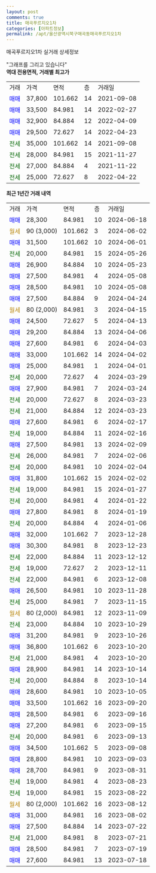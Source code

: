 ```yaml
---
layout: post
comments: true
title: 매곡푸르지오1차
categories: [아파트정보]
permalink: /apt/울산광역시북구매곡동매곡푸르지오1차
---
```


매곡푸르지오1차 실거래 상세정보

<script type="text/javascript">
  google.charts.load('current', {'packages':['line', 'corechart']});
  google.charts.setOnLoadCallback(drawChart);

  function drawChart() {
    var data = new google.visualization.DataTable();
    data.addColumn('date', '거래일');
    data.addColumn('number', "매매");
    data.addColumn('number', "전세");
    data.addColumn('number', "전매");

    data.addRows([[new Date(Date.parse("2024-06-18")), 28300, null, null], [new Date(Date.parse("2024-06-02")), null, null, null], [new Date(Date.parse("2024-06-01")), 31500, null, null], [new Date(Date.parse("2024-05-26")), null, 20000, null], [new Date(Date.parse("2024-05-23")), 26900, null, null], [new Date(Date.parse("2024-05-08")), 27500, null, null], [new Date(Date.parse("2024-05-08")), 28500, null, null], [new Date(Date.parse("2024-04-24")), 27500, null, null], [new Date(Date.parse("2024-04-15")), null, null, null], [new Date(Date.parse("2024-04-13")), 24500, null, null], [new Date(Date.parse("2024-04-06")), 29200, null, null], [new Date(Date.parse("2024-04-03")), 27600, null, null], [new Date(Date.parse("2024-04-02")), 33000, null, null], [new Date(Date.parse("2024-04-01")), 25000, null, null], [new Date(Date.parse("2024-03-29")), null, 20000, null], [new Date(Date.parse("2024-03-24")), 27900, null, null], [new Date(Date.parse("2024-03-23")), null, 20000, null], [new Date(Date.parse("2024-03-23")), null, 21000, null], [new Date(Date.parse("2024-02-17")), 27600, null, null], [new Date(Date.parse("2024-02-16")), null, 19000, null], [new Date(Date.parse("2024-02-09")), 27500, null, null], [new Date(Date.parse("2024-02-06")), null, 26000, null], [new Date(Date.parse("2024-02-04")), null, 20000, null], [new Date(Date.parse("2024-02-02")), 31800, null, null], [new Date(Date.parse("2024-01-27")), null, 19000, null], [new Date(Date.parse("2024-01-22")), null, 20000, null], [new Date(Date.parse("2024-01-19")), 27800, null, null], [new Date(Date.parse("2024-01-06")), null, 20000, null], [new Date(Date.parse("2023-12-28")), 32000, null, null], [new Date(Date.parse("2023-12-23")), 30300, null, null], [new Date(Date.parse("2023-12-12")), null, 22000, null], [new Date(Date.parse("2023-12-11")), null, 19000, null], [new Date(Date.parse("2023-12-08")), null, 22000, null], [new Date(Date.parse("2023-11-28")), 26500, null, null], [new Date(Date.parse("2023-11-15")), null, 25000, null], [new Date(Date.parse("2023-11-09")), null, null, null], [new Date(Date.parse("2023-10-29")), null, 23000, null], [new Date(Date.parse("2023-10-26")), 31200, null, null], [new Date(Date.parse("2023-10-20")), 36800, null, null], [new Date(Date.parse("2023-10-20")), null, 21000, null], [new Date(Date.parse("2023-10-14")), 28900, null, null], [new Date(Date.parse("2023-10-14")), null, 20000, null], [new Date(Date.parse("2023-10-05")), 28600, null, null], [new Date(Date.parse("2023-09-20")), 33500, null, null], [new Date(Date.parse("2023-09-16")), 28500, null, null], [new Date(Date.parse("2023-09-15")), 27200, null, null], [new Date(Date.parse("2023-09-13")), null, 20000, null], [new Date(Date.parse("2023-09-08")), 34500, null, null], [new Date(Date.parse("2023-09-03")), 28800, null, null], [new Date(Date.parse("2023-08-31")), 28700, null, null], [new Date(Date.parse("2023-08-23")), null, 19000, null], [new Date(Date.parse("2023-08-22")), null, 19000, null], [new Date(Date.parse("2023-08-12")), null, null, null], [new Date(Date.parse("2023-08-02")), 31000, null, null], [new Date(Date.parse("2023-07-22")), 27500, null, null], [new Date(Date.parse("2023-07-21")), null, 21000, null], [new Date(Date.parse("2023-07-19")), 28500, null, null], [new Date(Date.parse("2023-07-18")), 27600, null, null]]);

    var options = {
      hAxis: {
        format: 'yyyy/MM/dd'
      },    
      lineWidth: 0,
      pointsVisible: true,    
      title: '최근 1년간 유형별 실거래가 분포',
      legend: { position: 'bottom' }
    };

    var formatter = new google.visualization.NumberFormat({pattern:'###,###'} );
    formatter.format(data, 1);
    formatter.format(data, 2);
    
    setTimeout(function() {
        var chart = new google.visualization.LineChart(document.getElementById('columnchart_material'));
        chart.draw(data, (options));
        document.getElementById('loading').style.display = 'none';
    }, 200);
  }
</script>


<div id="loading" style="z-index:20; display: block; margin-left: 0px">"그래프를 그리고 있습니다"</div>
<div id="columnchart_material" style="width: 95%; margin-left: 0px; display: block"></div>
<!-- contents start -->
<b>역대 전용면적, 거래별 최고가</b>
<table class="sortable">
    <tr>
      <td>거래</td>
      <td>가격</td>
      <td>면적</td>
      <td>층</td>
      <td>거래일</td>
    </tr>
        <tr>
          <td><a style="color: blue">매매</a></td>
          <td>37,800</td>
          <td>101.662</td>
          <td>14</td>
          <td>2021-09-08</td>
        </tr>            <tr>
          <td><a style="color: blue">매매</a></td>
          <td>33,500</td>
          <td>84.981</td>
          <td>14</td>
          <td>2022-02-27</td>
        </tr>            <tr>
          <td><a style="color: blue">매매</a></td>
          <td>32,900</td>
          <td>84.884</td>
          <td>12</td>
          <td>2022-04-09</td>
        </tr>            <tr>
          <td><a style="color: blue">매매</a></td>
          <td>29,500</td>
          <td>72.627</td>
          <td>14</td>
          <td>2022-04-23</td>
        </tr>        
        <tr>
              <td><a style="color: darkgreen">전세</a></td>
              <td>35,000</td>
              <td>101.662</td>
              <td>14</td>
              <td>2021-09-08</td>
            </tr>            <tr>
              <td><a style="color: darkgreen">전세</a></td>
              <td>28,000</td>
              <td>84.981</td>
              <td>15</td>
              <td>2021-11-27</td>
            </tr>            <tr>
              <td><a style="color: darkgreen">전세</a></td>
              <td>27,000</td>
              <td>84.884</td>
              <td>4</td>
              <td>2021-11-22</td>
            </tr>            <tr>
              <td><a style="color: darkgreen">전세</a></td>
              <td>25,000</td>
              <td>72.627</td>
              <td>8</td>
              <td>2022-04-22</td>
            </tr>        
    
</table>

<b>최근 1년간 거래 내역</b>

<table class="sortable">
    <tr>
      <td>거래</td>
      <td>가격</td>
      <td>면적</td>
      <td>층</td>
      <td>거래일</td>
    </tr>
    <tr>
      <td><a style="color: blue">매매</a></td>
      <td>28,300</td>
      <td>84.981</td>
      <td>10</td>
      <td>2024-06-18</td>
    </tr>          <tr>
      <td><a style="color: darkgoldenrod">월세</a></td>
      <td>90 (3,000)</td>
      <td>101.662</td>
      <td>3</td>
      <td>2024-06-02</td>
    </tr>          <tr>
      <td><a style="color: blue">매매</a></td>
      <td>31,500</td>
      <td>101.662</td>
      <td>10</td>
      <td>2024-06-01</td>
    </tr>          <tr>
      <td><a style="color: darkgreen">전세</a></td>
      <td>20,000</td>
      <td>84.981</td>
      <td>15</td>
      <td>2024-05-26</td>
    </tr>          <tr>
      <td><a style="color: blue">매매</a></td>
      <td>26,900</td>
      <td>84.884</td>
      <td>10</td>
      <td>2024-05-23</td>
    </tr>          <tr>
      <td><a style="color: blue">매매</a></td>
      <td>27,500</td>
      <td>84.981</td>
      <td>4</td>
      <td>2024-05-08</td>
    </tr>          <tr>
      <td><a style="color: blue">매매</a></td>
      <td>28,500</td>
      <td>84.981</td>
      <td>10</td>
      <td>2024-05-08</td>
    </tr>          <tr>
      <td><a style="color: blue">매매</a></td>
      <td>27,500</td>
      <td>84.884</td>
      <td>9</td>
      <td>2024-04-24</td>
    </tr>          <tr>
      <td><a style="color: darkgoldenrod">월세</a></td>
      <td>80 (2,000)</td>
      <td>84.981</td>
      <td>3</td>
      <td>2024-04-15</td>
    </tr>          <tr>
      <td><a style="color: blue">매매</a></td>
      <td>24,500</td>
      <td>72.627</td>
      <td>5</td>
      <td>2024-04-13</td>
    </tr>          <tr>
      <td><a style="color: blue">매매</a></td>
      <td>29,200</td>
      <td>84.884</td>
      <td>13</td>
      <td>2024-04-06</td>
    </tr>          <tr>
      <td><a style="color: blue">매매</a></td>
      <td>27,600</td>
      <td>84.981</td>
      <td>6</td>
      <td>2024-04-03</td>
    </tr>          <tr>
      <td><a style="color: blue">매매</a></td>
      <td>33,000</td>
      <td>101.662</td>
      <td>14</td>
      <td>2024-04-02</td>
    </tr>          <tr>
      <td><a style="color: blue">매매</a></td>
      <td>25,000</td>
      <td>84.981</td>
      <td>1</td>
      <td>2024-04-01</td>
    </tr>          <tr>
      <td><a style="color: darkgreen">전세</a></td>
      <td>20,000</td>
      <td>72.627</td>
      <td>4</td>
      <td>2024-03-29</td>
    </tr>          <tr>
      <td><a style="color: blue">매매</a></td>
      <td>27,900</td>
      <td>84.981</td>
      <td>7</td>
      <td>2024-03-24</td>
    </tr>          <tr>
      <td><a style="color: darkgreen">전세</a></td>
      <td>20,000</td>
      <td>72.627</td>
      <td>8</td>
      <td>2024-03-23</td>
    </tr>          <tr>
      <td><a style="color: darkgreen">전세</a></td>
      <td>21,000</td>
      <td>84.884</td>
      <td>12</td>
      <td>2024-03-23</td>
    </tr>          <tr>
      <td><a style="color: blue">매매</a></td>
      <td>27,600</td>
      <td>84.981</td>
      <td>6</td>
      <td>2024-02-17</td>
    </tr>          <tr>
      <td><a style="color: darkgreen">전세</a></td>
      <td>19,000</td>
      <td>84.884</td>
      <td>11</td>
      <td>2024-02-16</td>
    </tr>          <tr>
      <td><a style="color: blue">매매</a></td>
      <td>27,500</td>
      <td>84.981</td>
      <td>13</td>
      <td>2024-02-09</td>
    </tr>          <tr>
      <td><a style="color: darkgreen">전세</a></td>
      <td>26,000</td>
      <td>84.981</td>
      <td>7</td>
      <td>2024-02-06</td>
    </tr>          <tr>
      <td><a style="color: darkgreen">전세</a></td>
      <td>20,000</td>
      <td>84.981</td>
      <td>10</td>
      <td>2024-02-04</td>
    </tr>          <tr>
      <td><a style="color: blue">매매</a></td>
      <td>31,800</td>
      <td>101.662</td>
      <td>15</td>
      <td>2024-02-02</td>
    </tr>          <tr>
      <td><a style="color: darkgreen">전세</a></td>
      <td>19,000</td>
      <td>84.981</td>
      <td>15</td>
      <td>2024-01-27</td>
    </tr>          <tr>
      <td><a style="color: darkgreen">전세</a></td>
      <td>20,000</td>
      <td>84.981</td>
      <td>4</td>
      <td>2024-01-22</td>
    </tr>          <tr>
      <td><a style="color: blue">매매</a></td>
      <td>27,800</td>
      <td>84.981</td>
      <td>8</td>
      <td>2024-01-19</td>
    </tr>          <tr>
      <td><a style="color: darkgreen">전세</a></td>
      <td>20,000</td>
      <td>84.884</td>
      <td>4</td>
      <td>2024-01-06</td>
    </tr>          <tr>
      <td><a style="color: blue">매매</a></td>
      <td>32,000</td>
      <td>101.662</td>
      <td>7</td>
      <td>2023-12-28</td>
    </tr>          <tr>
      <td><a style="color: blue">매매</a></td>
      <td>30,300</td>
      <td>84.981</td>
      <td>8</td>
      <td>2023-12-23</td>
    </tr>          <tr>
      <td><a style="color: darkgreen">전세</a></td>
      <td>22,000</td>
      <td>84.884</td>
      <td>11</td>
      <td>2023-12-12</td>
    </tr>          <tr>
      <td><a style="color: darkgreen">전세</a></td>
      <td>19,000</td>
      <td>72.627</td>
      <td>2</td>
      <td>2023-12-11</td>
    </tr>          <tr>
      <td><a style="color: darkgreen">전세</a></td>
      <td>22,000</td>
      <td>84.981</td>
      <td>6</td>
      <td>2023-12-08</td>
    </tr>          <tr>
      <td><a style="color: blue">매매</a></td>
      <td>26,500</td>
      <td>84.981</td>
      <td>10</td>
      <td>2023-11-28</td>
    </tr>          <tr>
      <td><a style="color: darkgreen">전세</a></td>
      <td>25,000</td>
      <td>84.981</td>
      <td>7</td>
      <td>2023-11-15</td>
    </tr>          <tr>
      <td><a style="color: darkgoldenrod">월세</a></td>
      <td>80 (2,000)</td>
      <td>84.981</td>
      <td>12</td>
      <td>2023-11-09</td>
    </tr>          <tr>
      <td><a style="color: darkgreen">전세</a></td>
      <td>23,000</td>
      <td>84.884</td>
      <td>10</td>
      <td>2023-10-29</td>
    </tr>          <tr>
      <td><a style="color: blue">매매</a></td>
      <td>31,200</td>
      <td>84.981</td>
      <td>9</td>
      <td>2023-10-26</td>
    </tr>          <tr>
      <td><a style="color: blue">매매</a></td>
      <td>36,800</td>
      <td>101.662</td>
      <td>6</td>
      <td>2023-10-20</td>
    </tr>          <tr>
      <td><a style="color: darkgreen">전세</a></td>
      <td>21,000</td>
      <td>84.981</td>
      <td>4</td>
      <td>2023-10-20</td>
    </tr>          <tr>
      <td><a style="color: blue">매매</a></td>
      <td>28,900</td>
      <td>84.981</td>
      <td>14</td>
      <td>2023-10-14</td>
    </tr>          <tr>
      <td><a style="color: darkgreen">전세</a></td>
      <td>20,000</td>
      <td>84.884</td>
      <td>8</td>
      <td>2023-10-14</td>
    </tr>          <tr>
      <td><a style="color: blue">매매</a></td>
      <td>28,600</td>
      <td>84.981</td>
      <td>10</td>
      <td>2023-10-05</td>
    </tr>          <tr>
      <td><a style="color: blue">매매</a></td>
      <td>33,500</td>
      <td>101.662</td>
      <td>16</td>
      <td>2023-09-20</td>
    </tr>          <tr>
      <td><a style="color: blue">매매</a></td>
      <td>28,500</td>
      <td>84.981</td>
      <td>6</td>
      <td>2023-09-16</td>
    </tr>          <tr>
      <td><a style="color: blue">매매</a></td>
      <td>27,200</td>
      <td>84.981</td>
      <td>6</td>
      <td>2023-09-15</td>
    </tr>          <tr>
      <td><a style="color: darkgreen">전세</a></td>
      <td>20,000</td>
      <td>84.981</td>
      <td>6</td>
      <td>2023-09-13</td>
    </tr>          <tr>
      <td><a style="color: blue">매매</a></td>
      <td>34,500</td>
      <td>101.662</td>
      <td>5</td>
      <td>2023-09-08</td>
    </tr>          <tr>
      <td><a style="color: blue">매매</a></td>
      <td>28,800</td>
      <td>84.981</td>
      <td>10</td>
      <td>2023-09-03</td>
    </tr>          <tr>
      <td><a style="color: blue">매매</a></td>
      <td>28,700</td>
      <td>84.981</td>
      <td>9</td>
      <td>2023-08-31</td>
    </tr>          <tr>
      <td><a style="color: darkgreen">전세</a></td>
      <td>19,000</td>
      <td>84.981</td>
      <td>4</td>
      <td>2023-08-23</td>
    </tr>          <tr>
      <td><a style="color: darkgreen">전세</a></td>
      <td>19,000</td>
      <td>84.981</td>
      <td>15</td>
      <td>2023-08-22</td>
    </tr>          <tr>
      <td><a style="color: darkgoldenrod">월세</a></td>
      <td>80 (2,000)</td>
      <td>101.662</td>
      <td>16</td>
      <td>2023-08-12</td>
    </tr>          <tr>
      <td><a style="color: blue">매매</a></td>
      <td>31,000</td>
      <td>84.981</td>
      <td>16</td>
      <td>2023-08-02</td>
    </tr>          <tr>
      <td><a style="color: blue">매매</a></td>
      <td>27,500</td>
      <td>84.884</td>
      <td>14</td>
      <td>2023-07-22</td>
    </tr>          <tr>
      <td><a style="color: darkgreen">전세</a></td>
      <td>21,000</td>
      <td>84.981</td>
      <td>8</td>
      <td>2023-07-21</td>
    </tr>          <tr>
      <td><a style="color: blue">매매</a></td>
      <td>28,500</td>
      <td>84.981</td>
      <td>7</td>
      <td>2023-07-19</td>
    </tr>          <tr>
      <td><a style="color: blue">매매</a></td>
      <td>27,600</td>
      <td>84.981</td>
      <td>13</td>
      <td>2023-07-18</td>
    </tr>      </table>
<!-- contents end -->    


